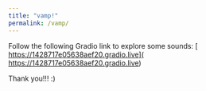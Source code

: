 ```yaml
---
title: "vamp!"
permalink: /vamp/
---
```


Follow the following Gradio link to explore some sounds:
[ https://1428717e05638aef20.gradio.live]( https://1428717e05638aef20.gradio.live)



Thank you!!! :)
